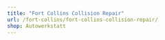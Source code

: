 ```yaml
---
title: "Fort Collins Collision Repair"
url: /fort-collins/fort-collins-collision-repair/
shop: Autowerkstatt
---
```

